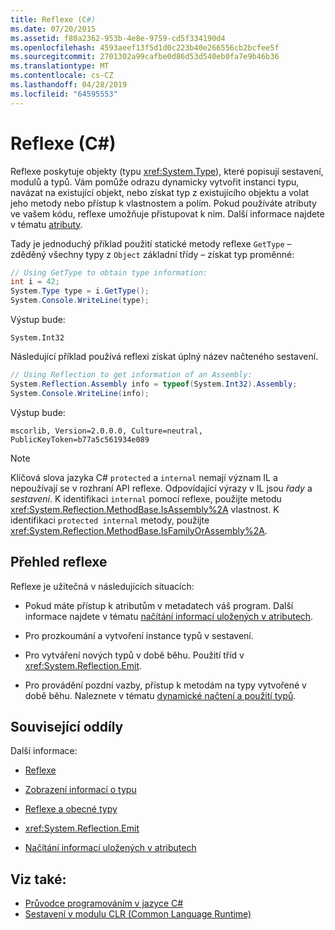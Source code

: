 ```yaml
---
title: Reflexe (C#)
ms.date: 07/20/2015
ms.assetid: f80a2362-953b-4e8e-9759-cd5f334190d4
ms.openlocfilehash: 4593aeef13f5d1d0c223b40e266556cb2bcfee5f
ms.sourcegitcommit: 2701302a99cafbe0d86d53d540eb0fa7e9b46b36
ms.translationtype: MT
ms.contentlocale: cs-CZ
ms.lasthandoff: 04/28/2019
ms.locfileid: "64595553"
---
```

# <a name="reflection-c"></a>Reflexe (C#)
Reflexe poskytuje objekty (typu <xref:System.Type>), které popisují sestavení, modulů a typů. Vám pomůže odrazu dynamicky vytvořit instanci typu, navázat na existující objekt, nebo získat typ z existujícího objektu a volat jeho metody nebo přístup k vlastnostem a polím. Pokud používáte atributy ve vašem kódu, reflexe umožňuje přistupovat k nim. Další informace najdete v tématu [atributy](../../../../docs/standard/attributes/index.md).  
  
 Tady je jednoduchý příklad použití statické metody reflexe `GetType` – zděděný všechny typy z `Object` základní třídy – získat typ proměnné:  
  
```csharp  
// Using GetType to obtain type information:  
int i = 42;  
System.Type type = i.GetType();  
System.Console.WriteLine(type);  
```  
  
 Výstup bude:  
  
 `System.Int32`  
  
 Následující příklad používá reflexi získat úplný název načteného sestavení.  
  
```csharp  
// Using Reflection to get information of an Assembly:  
System.Reflection.Assembly info = typeof(System.Int32).Assembly;  
System.Console.WriteLine(info);  
```  
  
 Výstup bude:  
  
 `mscorlib, Version=2.0.0.0, Culture=neutral, PublicKeyToken=b77a5c561934e089`  
  
> [!NOTE]
>  Klíčová slova jazyka C# `protected` a `internal` nemají význam IL a nepoužívají se v rozhraní API reflexe. Odpovídající výrazy v IL jsou *řady* a *sestavení*. K identifikaci `internal` pomocí reflexe, použijte metodu <xref:System.Reflection.MethodBase.IsAssembly%2A> vlastnost. K identifikaci `protected internal` metody, použijte <xref:System.Reflection.MethodBase.IsFamilyOrAssembly%2A>.  
  
## <a name="reflection-overview"></a>Přehled reflexe  
 Reflexe je užitečná v následujících situacích:  
  
- Pokud máte přístup k atributům v metadatech váš program. Další informace najdete v tématu [načítání informací uložených v atributech](../../../standard/attributes/retrieving-information-stored-in-attributes.md).  
  
- Pro prozkoumání a vytvoření instance typů v sestavení.  
  
- Pro vytváření nových typů v době běhu. Použití tříd v <xref:System.Reflection.Emit>.  
  
- Pro provádění pozdní vazby, přístup k metodám na typy vytvořené v době běhu. Naleznete v tématu [dynamické načtení a použití typů](../../../framework/reflection-and-codedom/dynamically-loading-and-using-types.md).  
  
## <a name="related-sections"></a>Související oddíly  
 Další informace:  
  
- [Reflexe](../../../framework/reflection-and-codedom/reflection.md)  
  
- [Zobrazení informací o typu](../../../framework/reflection-and-codedom/viewing-type-information.md)  
  
- [Reflexe a obecné typy](../../../framework/reflection-and-codedom/reflection-and-generic-types.md)  
  
- <xref:System.Reflection.Emit>  
  
- [Načítání informací uložených v atributech](../../../standard/attributes/retrieving-information-stored-in-attributes.md)  
  
## <a name="see-also"></a>Viz také:

- [Průvodce programováním v jazyce C#](../../../csharp/programming-guide/index.md)
- [Sestavení v modulu CLR (Common Language Runtime)](../../../../docs/framework/app-domains/assemblies-in-the-common-language-runtime.md)

